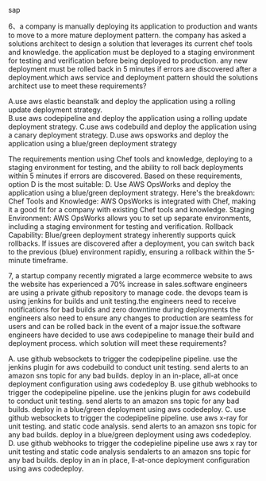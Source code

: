 sap

6、a company is manually deploying its application to production and wants to move to a more mature deployment pattern. 
the company has asked a solutions architect to design a solution that leverages its current chef tools and knowledge. 
the application must be  deployed to a staging environment for testing and verification before being deployed to  production. 
any new deployment must be rolled back in 5 minutes if errors are discovered after a deployment.which aws service and deployment pattern should the solutions  architect use to meet these requirements? 

A.use aws elastic beanstalk and deploy the application using a rolling update deployment  strategy. <br>
B.use aws codepipeline and deploy the application using a rolling update deployment  strategy. 
C.use aws codebuild and deploy the application using a canary deployment strategy. 
D.use aws opsworks and deploy the application using a blue/green deployment strategy


The requirements mention using Chef tools and knowledge, deploying to a staging environment for testing, and the ability to roll back deployments within 5 minutes if errors are discovered. Based on these requirements, option D is the most suitable:
D. Use AWS OpsWorks and deploy the application using a blue/green deployment strategy.
Here's the breakdown:
Chef Tools and Knowledge: AWS OpsWorks is integrated with Chef, making it a good fit for a company with existing Chef tools and knowledge.
Staging Environment: AWS OpsWorks allows you to set up separate environments, including a staging environment for testing and verification.
Rollback Capability: Blue/green deployment strategy inherently supports quick rollbacks. If issues are discovered after a deployment, you can switch back to the previous (blue) environment rapidly, ensuring a rollback within the 5-minute timeframe.

7, a startup company recently migrated a large ecommerce website to aws the website has experienced a 70% increase in sales.software engineers are using a private github repository to manage code. the devops team is using jenkins for builds and unit testing.the engineers need to receive notifications for bad builds and zero downtime during deployments the engineers also need to ensure any changes to production are seamless for users and can be rolled back in the event of a major issue.the software engineers have decided to use aws codepipeline to manage their build and deployment process. which solution will meet these requirements?

A.	use github websockets to trigger the codepipeline pipeline. use the jenkins plugin for aws codebuild to conduct unit testing. send alerts to an amazon sns topic for any bad builds. deploy in an in-place, all-at once deployment configuration using aws codedeploy
B.	use github webhooks to trigger the codepipeline pipeline. use the jenkins plugin for aws codebuild to conduct unit testing. send alerts to an amazon sns topic for any bad builds. deploy in a blue/green deployment using aws codedeploy.
C.	use github websockets to trigger the codepipeline pipeline. use aws x-ray for unit testing. and static code analysis. send alerts to an amazon sns topic for any bad builds. deploy in a blue/green deployment using aws codedeploy.
D.	use github webhooks to trigger the codepieline pipeline use aws x ray tor unit testing and static code analysis sendalerts to an amazon sns topic for any bad builds. deploy in an in place, ll-at-once deployment configuration using aws codedeploy.



